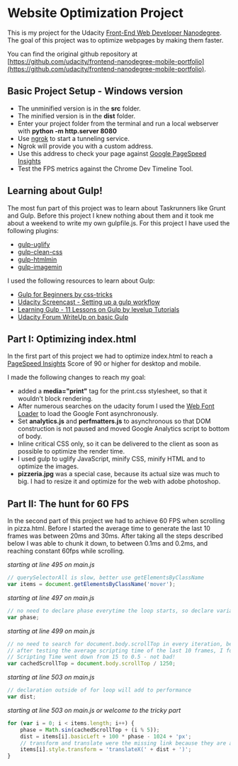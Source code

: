 # Website Optimization Project

This is my project for the Udacity [Front-End Web Developer Nanodegree](https://www.udacity.com/course/front-end-web-developer-nanodegree--nd001). The goal of this project was to optimize webpages by making them faster.

You can find the original github repository at [https://github.com/udacity/frontend-nanodegree-mobile-portfolio](https://github.com/udacity/frontend-nanodegree-mobile-portfolio).

## Basic Project Setup - Windows version

* The unminified version is in the **src** folder.
* The minified version is in the **dist** folder.
* Enter your project folder from the terminal and run a local webserver with **python -m http.server 8080**
* Use [ngrok](https://ngrok.com/) to start a tunneling service.
* Ngrok will provide you with a custom address.
* Use this address to check your page against [Google PageSpeed Insights](https://developers.google.com/speed/pagespeed/insights/)
* Test the FPS metrics against the Chrome Dev Timeline Tool.

## Learning about Gulp!

The most fun part of this project was to learn about Taskrunners like Grunt and Gulp. Before this project I knew nothing about them and it took me about a weekend to write my own gulpfile.js. For this project I have used the following plugins:

* [gulp-uglify](https://www.npmjs.com/package/gulp-uglify)
* [gulp-clean-css](https://www.npmjs.com/package/gulp-clean-css)
* [gulp-htmlmin](https://www.npmjs.com/package/gulp-htmlmin)
* [gulp-imagemin](https://www.npmjs.com/package/gulp-imagemin)

I used the following resources to learn about Gulp:

* [Gulp for Beginners by css-tricks](https://css-tricks.com/gulp-for-beginners/)
* [Udacity Screencast - Setting up a gulp workflow](https://plus.google.com/u/0/events/cv9skua854h0rr1qf9b6pisl87g?authkey=COLTgKmx35_NZw)
* [Learning Gulp - 11 Lessons on Gulp by levelup Tutorials](https://leveluptutorials.com/tutorials/learning-gulp)
* [Udacity Forum WriteUp on basic Gulp](https://discussions.udacity.com/t/gulp-and-setting-up-a-gulp-workflow-intermediate/24359/3)

## Part I: Optimizing index.html

In the first part of this project we had to optimize index.html to reach a [PageSpeed Insights](https://developers.google.com/speed/pagespeed/insights/) Score of 90 or higher for desktop and mobile.

I made the following changes to reach my goal:

* added a **media="print"** tag for the print.css stylesheet, so that it wouldn't block rendering.
* After numerous searches on the udacity forum I used the [Web Font Loader](https://github.com/typekit/webfontloader) to load the Google Font asynchronously.
* Set **analytics.js** and **perfmatters.js** to asynchronous so that DOM construction is not paused and moved Google Analytics script to bottom of body.
* Inline critical CSS only, so it can be delivered to the client as soon as possible to optimize the render time.
* I used gulp to uglify JavaScript, minify CSS, minify HTML and to optimize the images.
* **pizzeria.jpg** was a special case, because its actual size was much to big. I had to resize it and optimize for the web with adobe photoshop.

## Part II: The hunt for 60 FPS

In the second part of this project we had to achieve 60 FPS when scrolling in pizza.html. Before I started the average time to generate the last 10 frames was between 20ms and 30ms. After taking all the steps described below I was able to chunk it down, to between 0.1ms and 0.2ms, and reaching constant 60fps while scrolling.

*starting at line 495 on main.js*
```javaScript
// querySelectorAll is slow, better use getElementsByClassName
var items = document.getElementsByClassName('mover');
```

*starting at line 497 on main.js*
```javaScript
// no need to declare phase everytime the loop starts, so declare variable beforehand
var phase;
```

*starting at line 499 on main.js*
```javaScript
// no need to search for document.body.scrollTop in every iteration, because it will never change
// after testing the average scripting time of the last 10 frames, I found out, that this step was a huge win.
// Scripting Time went down from 15 to 0.5 - not bad!
var cachedScrollTop = document.body.scrollTop / 1250;
```

*starting at line 503 on main.js*
```javaScript
// declaration outside of for loop will add to performance
var dist;
```

*starting at line 503 on main.js or welcome to the tricky part*
```javaScript
for (var i = 0; i < items.length; i++) {
    phase = Math.sin(cachedScrollTop + (i % 5));
    dist = items[i].basicLeft + 100 * phase - 1024 + 'px';
    // transform and translate were the missing link because they are avoiding layout and paint.
    items[i].style.transform = 'translateX(' + dist + ')';
}
```



